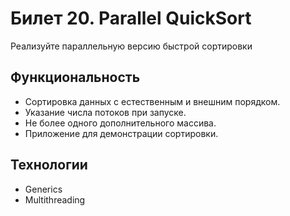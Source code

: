 # Билет 20. Parallel QuickSort
Реализуйте параллельную версию быстрой сортировки
## Функциональность
* Сортировка данных с естественным и внешним порядком.
* Указание числа потоков при запуске.
* Не более одного дополнительного массива.
* Приложение для демонстрации сортировки.
## Технологии
* Generics
* Multithreading